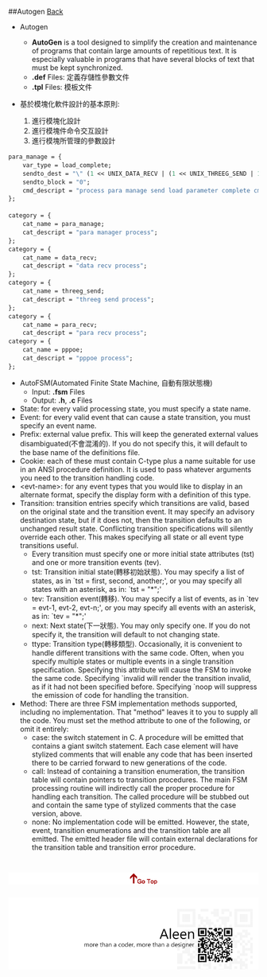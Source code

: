 ##Autogen	[Back](./../Embedded_System.md)

- Autogen
	- **AutoGen** is a tool designed to simplify the creation and maintenance of programs that contain large amounts of repetitious text. It is especially valuable in programs that have several blocks of text that must be kept synchronized.
	- **.def** Files: 定義存儲性參數文件
	- **.tpl** Files: 模板文件

- 基於模塊化軟件設計的基本原則:
	1. 進行模塊化設計
	2. 進行模塊件命令交互設計
	3. 進行模塊所管理的參數設計

```def
para_manage = {
	var_type = load_complete;
	sendto_dest = "\" (1 << UNIX_DATA_RECV | (1 << UNIX_THREEG_SEND | 1 << UNIX_PPPOE)) \"";
	sendto_block = "0";
	cmd_descript = "process para manage send load parameter complete cmd to other process.";
};

category = {
	cat_name = para_manage;
	cat_descript = "para manager process";
};
category = {
	cat_name = data_recv;
	cat_descript = "data recv process";
};
category = {
	cat_name = threeg_send;
	cat_descript = "threeg send process";
};
category = {
	cat_name = para_recv;
	cat_descript = "para recv process";
category = {
	cat_name = pppoe;
	cat_descript = "pppoe process";
};
```

- AutoFSM(Automated Finite State Machine, 自動有限狀態機)
	- Input: **.fsm** Files
	- Output: **.h**, **.c** Files
- State: for every valid processing state, you must specify a state name.
- Event: for every valid event that can cause a state transition, you must specify an event name.
- Prefix: external value prefix. This will keep the generated external values disambiguated(不會混淆的). If you do not specify this, it will default to the base name of the definitions file. 
- Cookie: each of these must contain C-type plus a name suitable for use in an ANSI procedure definition. It is used to pass whatever arguments you need to the transition handling code.
- \<evt-name\>: for any event types that you would like to display in an alternate format, specify the display form with a definition of this type.
- Transition: transition entries specify which transitions are valid, based on the original state and the transition event. It may specify an advisory destination state, but if it does not, then the transition defaults to an unchanged result state. Conflicting transition specifications will silently override each other. This makes specifying all state or all event type transitions useful. 
	- Every transition must specify one or more initial state attributes (tst) and one or more transition events (tev). 
	- tst: Transition initial state(轉移初始狀態). You may specify a list of states, as in \`tst = first, second, another;', or you may specify all states with an asterisk, as in: \`tst = "*";'
	- tev: Transition event(轉移). You may specify a list of events, as in \`tev = evt-1, evt-2, evt-n;', or you may specify all events with an asterisk, as in: \`tev = "*";'
	- next: Next state(下一狀態). You may only specify one. If you do not specify it, the transition will default to not changing state.
	- ttype: Transition type(轉移類型). Occasionally, it is convenient to handle different transitions with the same code. Often, when you specify multiple states or multiple events in a single transition specification. Specifying this attribute will cause the FSM to invoke the same code. Specifying \`invalid will render the transition invalid, as if it had not been specified before. Specifying `noop will suppress the emission of code for handling the transition.
- Method: There are three FSM implementation methods supported, including no implementation. That "method" leaves it to you to supply all the code. You must set the method attribute to one of the following, or omit it entirely:
	- case: the switch statement in C. A procedure will be emitted that contains a giant switch statement. Each case element will have stylized comments that will enable any code that has been inserted there to be carried forward to new generations of the code.
	- call: Instead of containing a transition enumeration, the transition table will contain pointers to transition procedures. The main FSM processing routine will indirectly call the proper procedure for handling each transition. The called procedure will be stubbed out and contain the same type of stylized comments that the case version, above.
	- none: No implementation code will be emitted. However, the state, event, transition enumerations and the transition table are all emitted. The emitted header file will contain external declarations for the transition table and transition error procedure.

<a href="#" style="left:200px;"><img src="./../../pic/gotop.png"></a>
=====
<a href="http://aleen42.github.io/" target="_blank" ><img src="./../../pic/tail.gif"></a>
